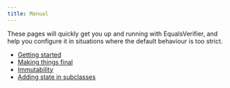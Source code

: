 ```yaml
---
title: Manual
---
```

These pages will quickly get you up and running with EqualsVerifier, and help you configure it in situations where the default behaviour is too strict.

* [Getting started](/equalsverifier/manual/gettingstarted)
* [Making things final](/equalsverifier/manual/final)
* [Immutability](/equalsverifier/manual/immutability)
* [Adding state in subclasses](/equalsverifier/manual/adding-state)

